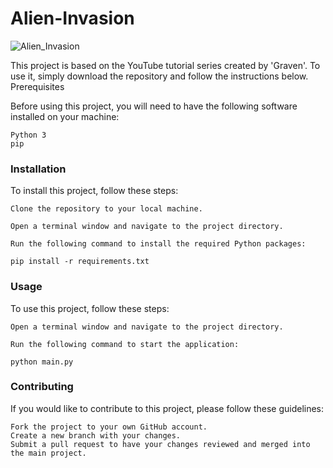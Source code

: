 # Alien-Invasion

![Alien_Invasion](https://user-images.githubusercontent.com/59121834/229742524-cf02cc1b-3f16-4005-8b9c-8e89aceafe32.gif)

This project is based on the YouTube tutorial series created by 'Graven'. To use it, simply download the repository and follow the instructions below.
Prerequisites

Before using this project, you will need to have the following software installed on your machine:

    Python 3
    pip

### Installation

To install this project, follow these steps:

    Clone the repository to your local machine.

    Open a terminal window and navigate to the project directory.

    Run the following command to install the required Python packages:

    pip install -r requirements.txt

### Usage

To use this project, follow these steps:

    Open a terminal window and navigate to the project directory.

    Run the following command to start the application:

    python main.py

### Contributing

If you would like to contribute to this project, please follow these guidelines:

    Fork the project to your own GitHub account.
    Create a new branch with your changes.
    Submit a pull request to have your changes reviewed and merged into the main project.
